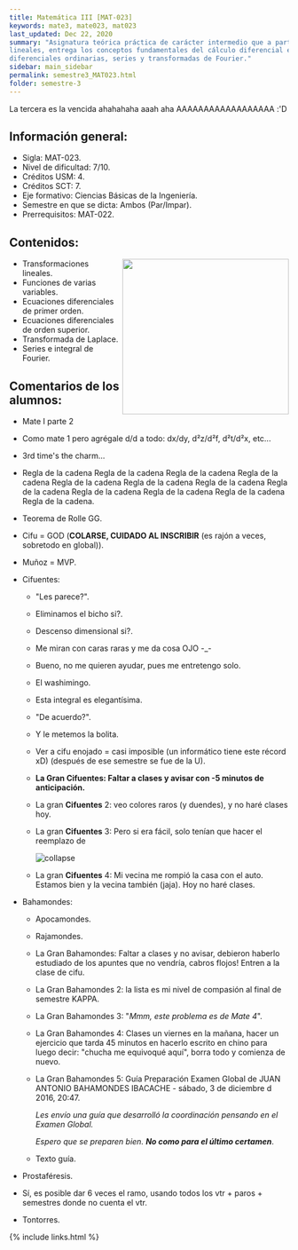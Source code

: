 ```yaml
---
title: Matemática III [MAT-023]
keywords: mate3, mate023, mat023
last_updated: Dec 22, 2020
summary: "Asignatura teórica práctica de carácter intermedio que a partir de una introducción a las transformaciones
lineales, entrega los conceptos fundamentales del cálculo diferencial en varias variables, ecuaciones
diferenciales ordinarias, series y transformadas de Fourier."
sidebar: main_sidebar
permalink: semestre3_MAT023.html
folder: semestre-3
---
```


La tercera es la vencida ahahahaha aaah aha AAAAAAAAAAAAAAAAAA :'D

## Información general:

* Sigla: MAT-023.
* Nivel de dificultad: 7/10.
* Créditos USM: 4.
* Créditos SCT: 7.
* Eje formativo: Ciencias Básicas de la Ingeniería.
* Semestre en que se dicta: Ambos (Par/Impar).
* Prerrequisitos: MAT-022.

## Contenidos:

<img align= "right" width= "300" height= "280" src= "images/semestre-3/mate3-meme1.jpg">

* Transformaciones lineales.
* Funciones de varias variables.
* Ecuaciones diferenciales de primer orden.
* Ecuaciones diferenciales de orden superior.
* Transformada de Laplace.
* Series e integral de Fourier.

## Comentarios de los alumnos:

* Mate I parte 2
* Como mate 1 pero agrégale d/d a todo: dx/dy, d²z/d²f, d²t/d²x, etc...
* 3rd time's the charm...
* Regla de la cadena Regla de la cadena Regla de la cadena Regla de la cadena Regla de la cadena Regla de la cadena Regla de la cadena Regla de la cadena Regla de la cadena Regla de la cadena Regla de la cadena Regla de la cadena.
* Teorema de Rolle GG.
* Cifu = GOD (**COLARSE, CUIDADO AL INSCRIBIR** (es rajón a veces, sobretodo en global)).
* Muñoz = MVP.
* Cifuentes:
  * "Les parece?".
  * Eliminamos el bicho si?.
  * Descenso dimensional si?.
  * Me miran con caras raras y me da cosa OJO -_-
  * Bueno, no me quieren ayudar, pues me entretengo solo.
  * El washimingo.
  * Esta integral es elegantísima.
  * "De acuerdo?".
  * Y le metemos la bolita.
  * Ver a cifu enojado = casi imposible (un informático tiene este récord xD) (después de ese semestre se fue de la U).
  * **La Gran Cifuentes: Faltar a clases y avisar con -5 minutos de anticipación.**
  * La gran **Cifuentes** 2: veo colores raros (y duendes), y no haré clases hoy.
  * La gran **Cifuentes** 3: Pero si era fácil, solo tenían que hacer el reemplazo de

    <div class='text-center mb-3'>
        <img src="images/semestre-3/mate3-meme2.jpg" alt="collapse" height="auto">
    </div>
  * La gran **Cifuentes** 4: Mi vecina me rompió la casa con el auto. Estamos bien y la vecina también (jaja). Hoy no haré clases.

* Bahamondes:
  * Apocamondes.
  * Rajamondes.
  * La Gran Bahamondes: Faltar a clases y no avisar, debieron haberlo estudiado de los apuntes que no vendría, cabros flojos! Entren a la clase de cifu.
  * La Gran Bahamondes 2: la lista es mi nivel de compasión al final de semestre KAPPA.
  * La Gran Bahamondes 3: "*Mmm, este problema es de Mate 4*".
  * La Gran Bahamondes 4: Clases un viernes en la mañana, hacer un ejercicio que tarda 45 minutos en hacerlo escrito en chino para luego decir: "chucha me equivoqué aquí", borra todo y comienza de nuevo.
  * La Gran Bahamondes 5: Guía Preparación Examen Global de JUAN ANTONIO BAHAMONDES IBACACHE - sábado, 3 de diciembre d 2016, 20:47.

    *Les envío una guía que desarrolló la coordinación pensando en el Examen Global.*

    *Espero que se preparen bien. **No como para el último certamen***.
  * Texto guía.
* Prostaféresis.
* Sí, es posible dar 6 veces el ramo, usando todos los vtr + paros + semestres donde no cuenta el vtr.
* Tontorres.

{% include links.html %}